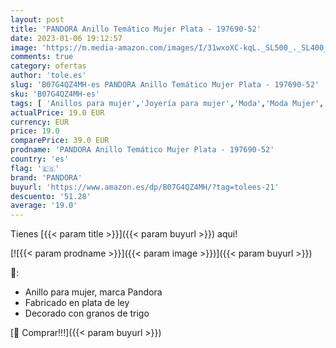 ```yaml
---
layout: post
title: 'PANDORA Anillo Temático Mujer Plata - 197690-52'
date: 2023-01-06 19:12:57
image: 'https://m.media-amazon.com/images/I/31wxoXC-kqL._SL500_._SL400_.jpg'
comments: true
category: ofertas
author: 'tole.es'
slug: 'B07G4QZ4MH-es PANDORA Anillo Temático Mujer Plata - 197690-52'
sku: 'B07G4QZ4MH-es'
tags: [ 'Anillos para mujer','Joyería para mujer','Moda','Moda Mujer','pandora','🇪🇸', ]
actualPrice: 19.0 EUR
currency: EUR
price: 19.0
comparePrice: 39.0 EUR
prodname: 'PANDORA Anillo Temático Mujer Plata - 197690-52'
country: 'es'
flag: '🇪🇸'
brand: 'PANDORA'
buyurl: 'https://www.amazon.es/dp/B07G4QZ4MH/?tag=tolees-21'
descuento: '51.28'
average: '19.0'
---
```


Tienes [{{< param title >}}]({{< param buyurl >}}) aqui!

[![{{< param prodname >}}]({{< param image >}})]({{< param buyurl >}})

🔎:

- Anillo para mujer, marca Pandora
- Fabricado en plata de ley
- Decorado con granos de trigo

[🛒 Comprar!!!]({{< param buyurl >}})
